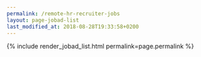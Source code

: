 ```yaml
---
permalink: /remote-hr-recruiter-jobs
layout: page-jobad-list
last_modified_at: 2018-08-28T19:33:58+0200
---
```

{% include render_jobad_list.html permalink=page.permalink %}
